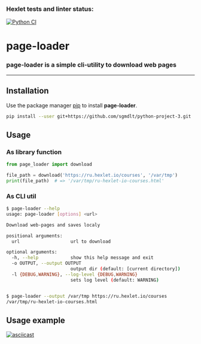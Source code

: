 ### Hexlet tests and linter status:
[![Python CI](https://github.com/sgmdlt/python-project-3/actions/workflows/python-ci.yml/badge.svg)](https://github.com/sgmdlt/python-project-3/actions/workflows/python-ci.yml)

# page-loader
### **page-loader** is a simple cli-utility to download web pages
---
## Installation

Use the package manager [pip](https://pip.pypa.io/en/stable/) to install **page-loader**.

```bash
pip install --user git+https://github.com/sgmdlt/python-project-3.git
```

## Usage

### As library function

```python
from page_loader import download

file_path = download('https://ru.hexlet.io/courses', '/var/tmp')
print(file_path)  # => '/var/tmp/ru-hexlet-io-courses.html'
```

### As CLI util

```bash
$ page-loader --help
usage: page-loader [options] <url>

Download web-pages and saves localy

positional arguments:
  url                   url to download

optional arguments:
  -h, --help            show this help message and exit
  -o OUTPUT, --output OUTPUT
                        output dir (default: [current directory])
  -l {DEBUG,WARNING}, --log-level {DEBUG,WARNING}
                        sets log level (default: WARNING)


$ page-loader --output /var/tmp https://ru.hexlet.io/courses
/var/tmp/ru-hexlet-io-courses.html
```

## Usage example

[![asciicast](https://asciinema.org/a/OQojp3sUpmiDATbTwMCJKnqaC.svg)](https://asciinema.org/a/OQojp3sUpmiDATbTwMCJKnqaC)
